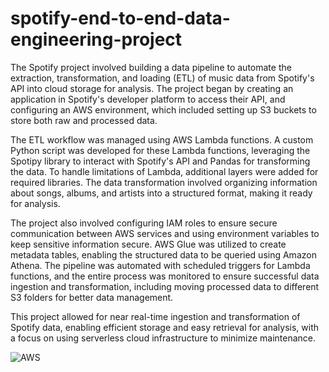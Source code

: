 # spotify-end-to-end-data-engineering-project



The Spotify project involved building a data pipeline to automate the extraction, transformation, and loading (ETL) of music data from Spotify's API into cloud storage for analysis. The project began by creating an application in Spotify's developer platform to access their API, and configuring an AWS environment, which included setting up S3 buckets to store both raw and processed data.

The ETL workflow was managed using AWS Lambda functions. A custom Python script was developed for these Lambda functions, leveraging the Spotipy library to interact with Spotify's API and Pandas for transforming the data. To handle limitations of Lambda, additional layers were added for required libraries. The data transformation involved organizing information about songs, albums, and artists into a structured format, making it ready for analysis.

The project also involved configuring IAM roles to ensure secure communication between AWS services and using environment variables to keep sensitive information secure. AWS Glue was utilized to create metadata tables, enabling the structured data to be queried using Amazon Athena. The pipeline was automated with scheduled triggers for Lambda functions, and the entire process was monitored to ensure successful data ingestion and transformation, including moving processed data to different S3 folders for better data management.

This project allowed for near real-time ingestion and transformation of Spotify data, enabling efficient storage and easy retrieval for analysis, with a focus on using serverless cloud infrastructure to minimize maintenance.


![AWS](https://github.com/user-attachments/assets/2504cf64-a841-4c1d-a8fb-8e097af18645)
